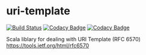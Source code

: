 # uri-template

[![Build Status](https://api.travis-ci.com/akorneev/uri-template.svg?branch=master)](https://travis-ci.com/akorneev/uri-template)
[![Codacy Badge](https://api.codacy.com/project/badge/Grade/d3bf868aa5174f5491ef4faa4ac56474)](https://www.codacy.com/manual/akorneev/uri-template?utm_source=github.com&amp;utm_medium=referral&amp;utm_content=akorneev/uri-template&amp;utm_campaign=Badge_Grade)
[![Codacy Badge](https://api.codacy.com/project/badge/Coverage/d3bf868aa5174f5491ef4faa4ac56474)](https://www.codacy.com/manual/akorneev/uri-template?utm_source=github.com&utm_medium=referral&utm_content=akorneev/uri-template&utm_campaign=Badge_Coverage)

Scala liblary for dealing with URI Template (RFC 6570) <https://tools.ietf.org/html/rfc6570>

